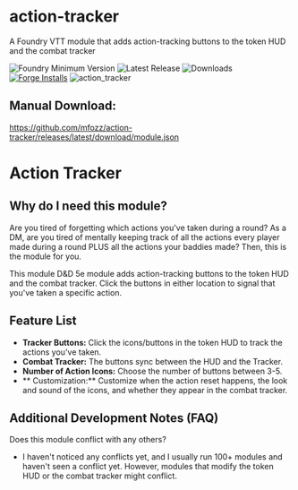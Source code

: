 # action-tracker
A Foundry VTT module that adds action-tracking buttons to the token HUD and the combat tracker

![Foundry Minimum Version](https://img.shields.io/badge/dynamic/json?url=https://raw.githubusercontent.com/mfozz/action-tracker/main/module.json&label=Foundry%20Version&query=$.compatibility.minimum&colorB=orange)
![Latest Release](https://img.shields.io/github/v/release/mfozz/action-tracker)
![Downloads](https://img.shields.io/github/downloads/mfozz/action-tracker/total)
[![Forge Installs](https://img.shields.io/badge/dynamic/json?label=Forge%20Installs&query=package.installs&suffix=%25&url=https%3A%2F%2Fforge-vtt.com%2Fapi%2Fbazaar%2Fpackage%2Frandom-loot-generator&colorB=4aa94a)](https://forge-vtt.com/bazaar#package=action-tracker)
![action_tracker](https://github.com/user-attachments/assets/97c27e86-0e33-49ba-898f-733cd5ac4c7d)




Manual Download:
-----------
https://github.com/mfozz/action-tracker/releases/latest/download/module.json


Action Tracker
=======

**Why do I need this module?**  
-----------
Are you tired of forgetting which actions you've taken during a round? As a DM, are you tired of mentally keeping track of all the actions every player made during a round PLUS all the actions your baddies made? Then, this is the module for you.  

This module D&D 5e module adds action-tracking buttons to the token HUD and the combat tracker. Click the buttons in either location to signal that you've taken a specific action.


**Feature List**  
-----------
- **Tracker Buttons:** Click the icons/buttons in the token HUD to track the actions you've taken. 
- **Combat Tracker:** The buttons sync between the HUD and the Tracker.
- **Number of Action Icons:** Choose the number of buttons between 3-5.
- ** Customization:** Customize when the action reset happens, the look and sound of the icons, and whether they appear in the combat tracker.




**Additional Development Notes (FAQ)**
-----------
Does this module conflict with any others?
- I haven't noticed any conflicts yet, and I usually run 100+ modules and haven't seen a conflict yet. However, modules that modify the token HUD or the combat tracker might conflict.
